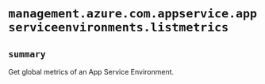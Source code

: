 # `management.azure.com.appservice.appserviceenvironments.listmetrics`

## `summary`
Get global metrics of an App Service Environment.


